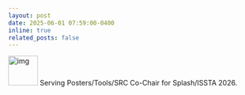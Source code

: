 ```yaml
---
layout: post
date: 2025-06-01 07:59:00-0400
inline: true
related_posts: false
---
```


<img src="../assets/img/new.png" alt="img" width="60"/> Serving Posters/Tools/SRC Co-Chair for Splash/ISSTA 2026. <br>
